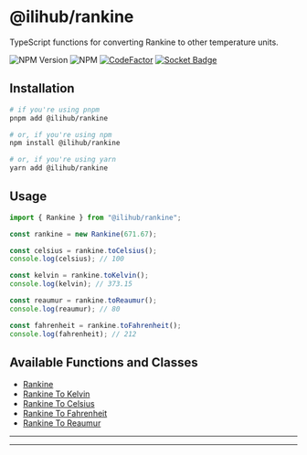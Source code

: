 # @ilihub/rankine

TypeScript functions for converting Rankine to other temperature units.

![NPM Version](https://img.shields.io/npm/v/%40ilihub%2Frankine?color=33cd56&logo=npm)
![NPM](https://img.shields.io/npm/l/%40ilihub%2Frankine)
[![CodeFactor](https://www.codefactor.io/repository/github/ilihub/npm/badge)](https://www.codefactor.io/repository/github/ilihub/npm)
[![Socket Badge](https://socket.dev/api/badge/npm/package/@ilihub/rankine)](https://socket.dev/npm/package/@ilihub/rankine)

## Installation

```bash
# if you're using pnpm
pnpm add @ilihub/rankine

# or, if you're using npm
npm install @ilihub/rankine

# or, if you're using yarn
yarn add @ilihub/rankine
```

## Usage

```javascript
import { Rankine } from "@ilihub/rankine";

const rankine = new Rankine(671.67);

const celsius = rankine.toCelsius();
console.log(celsius); // 100

const kelvin = rankine.toKelvin();
console.log(kelvin); // 373.15

const reaumur = rankine.toReaumur();
console.log(reaumur); // 80

const fahrenheit = rankine.toFahrenheit();
console.log(fahrenheit); // 212
```

## Available Functions and Classes

- [Rankine](https://www.npmjs.com/package/@ilihub/rankine)
- [Rankine To Kelvin](https://www.npmjs.com/package/@ilihub/rankine-to-kelvin)
- [Rankine To Celsius](https://www.npmjs.com/package/@ilihub/rankine-to-celsius)
- [Rankine To Fahrenheit](https://www.npmjs.com/package/@ilihub/rankine-to-fahrenheit)
- [Rankine To Reaumur](https://www.npmjs.com/package/@ilihub/rankine-to-reaumur)

---

<!-- sponsors_and_backers_section_start -->

<!-- sponsors_and_backers_section_end -->

---
